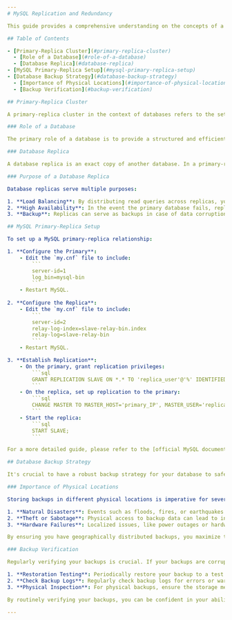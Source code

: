 ```yaml
---
# MySQL Replication and Redundancy

This guide provides a comprehensive understanding on the concepts of a primary-replica cluster in MySQL, how to set up a MySQL primary-replica relationship, and build a robust database backup strategy.

## Table of Contents

- [Primary-Replica Cluster](#primary-replica-cluster)
  - [Role of a Database](#role-of-a-database)
  - [Database Replica](#database-replica)
- [MySQL Primary-Replica Setup](#mysql-primary-replica-setup)
- [Database Backup Strategy](#database-backup-strategy)
  - [Importance of Physical Locations](#importance-of-physical-locations)
  - [Backup Verification](#backup-verification)

## Primary-Replica Cluster

A primary-replica cluster in the context of databases refers to the setup where one database server (the "primary") is designated as the main source of truth and can have multiple "replica" databases that are exact copies of the primary. Changes made on the primary database are then mirrored onto the replicas.

### Role of a Database

The primary role of a database is to provide a structured and efficient method of storing, retrieving, and organizing data. This allows applications to store data persistently, query required data rapidly, and maintain data integrity and consistency.

### Database Replica

A database replica is an exact copy of another database. In a primary-replica setup, the primary database is the main source of data, and the replica databases synchronize with the primary to maintain an up-to-date copy of the data.

### Purpose of a Database Replica

Database replicas serve multiple purposes:

1. **Load Balancing**: By distributing read queries across replicas, you can balance the load and ensure the primary database is not overwhelmed, which maintains performance.
2. **High Availability**: In the event the primary database fails, replicas can be promoted to serve as the primary, ensuring continuous data availability.
3. **Backup**: Replicas can serve as backups in case of data corruption or accidental deletions on the primary.

## MySQL Primary-Replica Setup

To set up a MySQL primary-replica relationship:

1. **Configure the Primary**:
    - Edit the `my.cnf` file to include:
        ```
        server-id=1
        log_bin=mysql-bin
        ```
    - Restart MySQL.
    
2. **Configure the Replica**:
    - Edit the `my.cnf` file to include:
        ```
        server-id=2
        relay-log-index=slave-relay-bin.index
        relay-log=slave-relay-bin
        ```
    - Restart MySQL.

3. **Establish Replication**:
    - On the primary, grant replication privileges:
        ```sql
        GRANT REPLICATION SLAVE ON *.* TO 'replica_user'@'%' IDENTIFIED BY 'password';
        ```
    - On the replica, set up replication to the primary:
        ```sql
        CHANGE MASTER TO MASTER_HOST='primary_IP', MASTER_USER='replica_user', MASTER_PASSWORD='password', MASTER_LOG_FILE='mysql-bin.000001', MASTER_LOG_POS=0;
        ```
    - Start the replica:
        ```sql
        START SLAVE;
        ```

For a more detailed guide, please refer to the [official MySQL documentation](https://dev.mysql.com/doc/refman/8.0/en/replication.html).

## Database Backup Strategy

It's crucial to have a robust backup strategy for your database to safeguard against data loss and to ensure data integrity.

### Importance of Physical Locations

Storing backups in different physical locations is imperative for several reasons:

1. **Natural Disasters**: Events such as floods, fires, or earthquakes can destroy data centers.
2. **Theft or Sabotage**: Physical access to backup data can lead to intentional harm.
3. **Hardware Failures**: Localized issues, like power outages or hardware malfunctions, won't affect all locations.

By ensuring you have geographically distributed backups, you maximize the chances of data recovery regardless of unforeseen circumstances.

### Backup Verification

Regularly verifying your backups is crucial. If your backups are corrupted or incomplete, they're as good as nonexistent. 

1. **Restoration Testing**: Periodically restore your backup to a test environment to ensure it's usable.
2. **Check Backup Logs**: Regularly check backup logs for errors or warnings.
3. **Physical Inspection**: For physical backups, ensure the storage medium is in good condition.

By routinely verifying your backups, you can be confident in your ability to restore data when it's critically needed.

---
```


